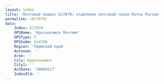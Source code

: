 ```yaml
---
layout: index
title: 'Почтовый индекс 617079: отделение почтовой связи Почты России'
permalink: /617079/
data:
    Index: 617079
    OPSName: 'Краснокамск Почтамт'
    OPSType: П
    OPSSubm: 614700
    Region: 'Пермский край'
    Autonom: ''
    Area: ''
    City: Краснокамск
    City1: ''
    ActDate: '20080117'
    IndexOld: ''
---
```

